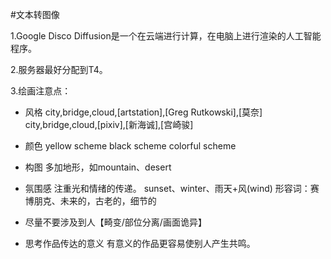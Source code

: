 #文本转图像

1.Google Disco Diffusion是一个在云端进行计算，在电脑上进行渲染的人工智能程序。

2.服务器最好分配到T4。

3.绘画注意点：

+ 风格
city,bridge,cloud,[artstation],[Greg Rutkowski],[莫奈]
city,bridge,cloud,[pixiv],[新海诚],[宫崎骏]

+ 颜色
yellow scheme
black scheme
colorful scheme

+ 构图
多加地形，如mountain、desert

+ 氛围感
注重光和情绪的传递。
sunset、winter、雨天+风(wind)
形容词：赛博朋克、未来的，古老的，细节的

+ 尽量不要涉及到人【畸变/部位分离/画面诡异】

+ 思考作品传达的意义
有意义的作品更容易使别人产生共鸣。
